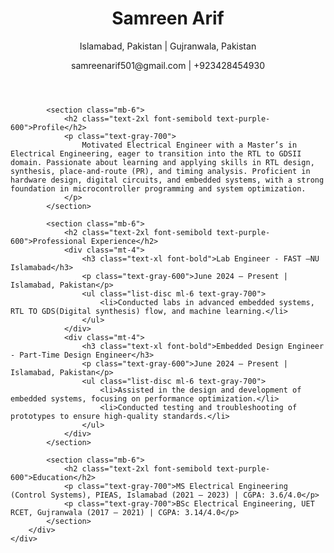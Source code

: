 <!DOCTYPE html>
<html lang="en">
<head>
    <meta charset="UTF-8">
    <meta name="viewport" content="width=device-width, initial-scale=1.0">
    <title>Samreen Arif - Resume</title>
    <link href="https://cdn.jsdelivr.net/npm/tailwindcss@2.2.19/dist/tailwind.min.css" rel="stylesheet">
</head>
<body class="bg-gray-100 text-gray-800">
    <div class="container mx-auto p-8">
        <div class="bg-white p-6 rounded-lg shadow-lg">
            <header class="mb-6">
                <h1 class="text-4xl font-bold text-purple-700">Samreen Arif</h1>
                <p class="text-lg text-gray-600">Islamabad, Pakistan | Gujranwala, Pakistan</p>
                <p class="text-lg text-gray-600">samreenarif501@gmail.com | +923428454930</p>
            </header>

            <section class="mb-6">
                <h2 class="text-2xl font-semibold text-purple-600">Profile</h2>
                <p class="text-gray-700">
                    Motivated Electrical Engineer with a Master’s in Electrical Engineering, eager to transition into the RTL to GDSII domain. Passionate about learning and applying skills in RTL design, synthesis, place-and-route (PR), and timing analysis. Proficient in hardware design, digital circuits, and embedded systems, with a strong foundation in microcontroller programming and system optimization.
                </p>
            </section>

            <section class="mb-6">
                <h2 class="text-2xl font-semibold text-purple-600">Professional Experience</h2>
                <div class="mt-4">
                    <h3 class="text-xl font-bold">Lab Engineer - FAST –NU Islamabad</h3>
                    <p class="text-gray-600">June 2024 – Present | Islamabad, Pakistan</p>
                    <ul class="list-disc ml-6 text-gray-700">
                        <li>Conducted labs in advanced embedded systems, RTL TO GDS(Digital synthesis) flow, and machine learning.</li>
                    </ul>
                </div>
                <div class="mt-4">
                    <h3 class="text-xl font-bold">Embedded Design Engineer - Part-Time Design Engineer</h3>
                    <p class="text-gray-600">June 2024 – Present | Islamabad, Pakistan</p>
                    <ul class="list-disc ml-6 text-gray-700">
                        <li>Assisted in the design and development of embedded systems, focusing on performance optimization.</li>
                        <li>Conducted testing and troubleshooting of prototypes to ensure high-quality standards.</li>
                    </ul>
                </div>
            </section>

            <section class="mb-6">
                <h2 class="text-2xl font-semibold text-purple-600">Education</h2>
                <p class="text-gray-700">MS Electrical Engineering (Control Systems), PIEAS, Islamabad (2021 – 2023) | CGPA: 3.6/4.0</p>
                <p class="text-gray-700">BSc Electrical Engineering, UET RCET, Gujranwala (2017 – 2021) | CGPA: 3.14/4.0</p>
            </section>
        </div>
    </div>
</body>
</html>
